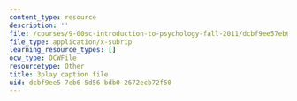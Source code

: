 ```yaml
---
content_type: resource
description: ''
file: /courses/9-00sc-introduction-to-psychology-fall-2011/dcbf9ee57eb65d56bdb02672ecb72f50_SFPPw6sDHEI.vtt
file_type: application/x-subrip
learning_resource_types: []
ocw_type: OCWFile
resourcetype: Other
title: 3play caption file
uid: dcbf9ee5-7eb6-5d56-bdb0-2672ecb72f50
---
```

